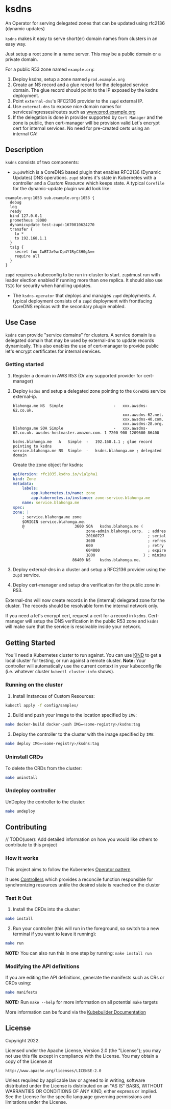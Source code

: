 # ksdns

An Operator for serving delegated zones that can be updated using rfc2136 (dynamic updates)

`ksdns` makes it easy to serve short(er) domain names from clusters in an easy way.

Just setup a root zone in a name server. This may be a public domain or a private domain.

For a public R53 zone named `example.org`:

  1. Deploy ksdns, setup a zone named `prod.example.org`
  2. Create an NS record and a glue record for the delegated service domain. The glue record should point to the IP exposed by the ksdns deployment.
  3. Point `external-dns`'s RFC2136 provider to the `zupd` external IP.
  4. Use `external-dns` to expose nice domain names for services/ingresses/routes such as www.prod.example.org
  5. If the delegation is done in provider supported by `Cert Manager` and the zone is public, then cert-manager will be provision valid Let's encrypt cert for internal services. No need for pre-created certs using an internal CA!



## Description

`ksdns` consists of two components: 

* `zupd`which is a CoreDNS based plugin that enables RFC2136 (Dynamic Updates) DNS operations. `zupd` stores it's state in Kubernetes with a controller and a *Custom Resource* which keeps state. A typical `Corefile` for the dynamic-update plugin would look like:

```Corefile
example.org:1053 sub.example.org:1053 {
  debug
  log
  ready
  bind 127.0.0.1
  prometheus :8080
  dynamicupdate test-zupd-1670010624270
  transfer {
    to * 
    to 192.168.1.1
  }
  tsig {
    secret foo IwBTJx9wrDp4Y1RyC3H0gA==
    require all
  }
}
  ```
  `zupd` requires a kubeconfig to be run in-cluster to start. `zupd`must run with leader election enabled if running more than one replica. It should also use `TSIG` for security when handling updates.
  
* The `ksdns-operator` that deploys and manages `zupd` deployments. A typical deployment consists of a `zupd` deployment with frontfacing CoreDNS replicas with the secondary plugin enabled.

## Use Case

`ksdns` can provide "service domains" for clusters. A service domain is a delegated domain that may be used by external-dns to update records dynamically. This also enables the use of cert-manager to provide public let's encrypt certificates for internal services.

### Getting started

1. Register a domain in AWS R53 (Or any supported provider for cert-manager)
2. Deploy `ksdns` and setup a delegated zone pointing to the `CoreDNS` service external-ip.

    ```zone
    blahonga.me NS  Simple                      -   xxx.awsdns-62.co.uk.
                                                    xxx.awsdns-62.net.
                                                    xxx.awsdns-40.com.
                                                    xxx.awsdns-28.org.
    blahonga.me SOA Simple                      -   xxx.awsdns-62.co.uk. awsdns-hostmaster.amazon.com. 1 7200 900 1209600 86400
    
    ksdns.blahonga.me   A   Simple  -   192.168.1.1 ; glue record pointing to ksdns
    service.blahonga.me NS  Simple  -   ksdns.blahonga.me ; delegated domain
    ```

    Create the zone object for ksdns:

    ```yaml
    apiVersion: rfc1035.ksdns.io/v1alpha1
    kind: Zone
    metadata:
        labels:
            app.kubernetes.io/name: zone
            app.kubernetes.io/instance: zone-service.blahonga.me
        name: service.blahonga.me
    spec:
    zone: |
        ; service.blahonga.me zone
        $ORIGIN service.blahonga.me.
        @                      3600 SOA   ksdns.blahonga.me (
                                    zone-admin.blahonga.corp.  ; address of responsible party
                                    20160727                   ; serial number, not used
                                    3600                       ; refresh period
                                    600                        ; retry period
                                    604800                     ; expire time
                                    1800                     ) ; minimum ttl
                              86400 NS    ksdns.blahonga.me.
    ```

3. Deploy external-dns in a cluster and setup a RFC2136 provider using the `zupd` service.
4. Deploy cert-manager and setup dns verification for the public zone in R53.

External-dns will now create records in the (internal) delegated zone for the cluster. The records should be resolvable form the internal network only.

If you need a let's encrypt cert, request a cert for a record in `ksdns`. Cert-manager will setup the DNS verification in the public R53 zone and `ksdns` will make sure that the service is resolvable inside your network.

## Getting Started

You’ll need a Kubernetes cluster to run against. You can use [KIND](https://sigs.k8s.io/kind) to get a local cluster for testing, or run against a remote cluster.
**Note:** Your controller will automatically use the current context in your kubeconfig file (i.e. whatever cluster `kubectl cluster-info` shows).

### Running on the cluster

1. Install Instances of Custom Resources:

```sh
kubectl apply -f config/samples/
```

2. Build and push your image to the location specified by `IMG`:
 
```sh
make docker-build docker-push IMG=<some-registry>/ksdns:tag
```
 
3. Deploy the controller to the cluster with the image specified by `IMG`:

```sh
make deploy IMG=<some-registry>/ksdns:tag
```

### Uninstall CRDs

To delete the CRDs from the cluster:

```sh
make uninstall
```

### Undeploy controller

UnDeploy the controller to the cluster:

```sh
make undeploy
```

## Contributing

// TODO(user): Add detailed information on how you would like others to contribute to this project

### How it works

This project aims to follow the Kubernetes [Operator pattern](https://kubernetes.io/docs/concepts/extend-kubernetes/operator/)

It uses [Controllers](https://kubernetes.io/docs/concepts/architecture/controller/)
which provides a reconcile function responsible for synchronizing resources untile the desired state is reached on the cluster

### Test It Out

1. Install the CRDs into the cluster:

```sh
make install
```

2. Run your controller (this will run in the foreground, so switch to a new terminal if you want to leave it running):

```sh
make run
```

**NOTE:** You can also run this in one step by running: `make install run`

### Modifying the API definitions

If you are editing the API definitions, generate the manifests such as CRs or CRDs using:

```sh
make manifests
```

**NOTE:** Run `make --help` for more information on all potential `make` targets

More information can be found via the [Kubebuilder Documentation](https://book.kubebuilder.io/introduction.html)

## License

Copyright 2022.

Licensed under the Apache License, Version 2.0 (the "License");
you may not use this file except in compliance with the License.
You may obtain a copy of the License at

    http://www.apache.org/licenses/LICENSE-2.0

Unless required by applicable law or agreed to in writing, software
distributed under the License is distributed on an "AS IS" BASIS,
WITHOUT WARRANTIES OR CONDITIONS OF ANY KIND, either express or implied.
See the License for the specific language governing permissions and
limitations under the License.
